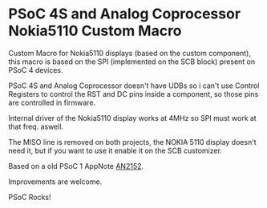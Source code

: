 # PSoC 4S and Analog Coprocessor Nokia5110 Custom Macro

Custom Macro for Nokia5110 displays (based on the custom component), this macro is  based on the SPI (implemented on the SCB block) present on PSoC 4 devices.

PSoC 4S and Analog Coprocessor doesn't have UDBs so i can't use Control Registers to control the RST and DC pins inside a component, so those pins are controlled in firmware.

Internal driver of the Nokia5110 display works at 4MHz so SPI must work at that freq. aswell.

The MISO line is removed on both projects, the NOKIA 5110 display doesn't need it, but if you want to use it enable it on the SCB customizer.

Based on a old PSoC 1 AppNote [AN2152](http://www.cypress.com/documentation/application-notes/an2152-psoc-1-graphics-lcd-and-psoc-interface).

Improvements are welcome.

PSoC Rocks!